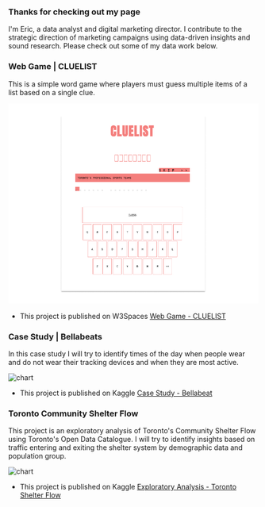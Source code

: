 ### Thanks for checking out my page

I'm Eric, a data analyst and digital marketing director. I contribute to the strategic direction of marketing campaigns using data-driven insights and sound research. Please check out some of my data work below. 

### Web Game | CLUELIST 

This is a simple word game where players must guess multiple items of a list based on a single clue. 

![cluelist](CLUELIST.png)

* This project is published on W3Spaces [Web Game - CLUELIST](https://phraser.w3spaces.com/)

### Case Study | Bellabeats 

In this case study I will try to identify times of the day when people wear and do not wear their tracking devices and when they are most active.

![chart](https://maveric86.github.io/charts-01.png)

* This project is published on Kaggle [Case Study - Bellabeat](https://www.kaggle.com/ericjdunn/bellabeat-marketing-analysis-case-study)

### Toronto Community Shelter Flow 

This project is an exploratory analysis of Toronto's Community Shelter Flow using Toronto's Open Data Catalogue. I will try to identify insights based on traffic entering and exiting the shelter system by demographic data and population group. 


![chart](https://maveric86.github.io/charts-02.png)

* This project is published on Kaggle [Exploratory Analysis - Toronto Shelter Flow](https://www.kaggle.com/ericjdunn/exploratory-analysis-of-toronto-shelter-flow)
